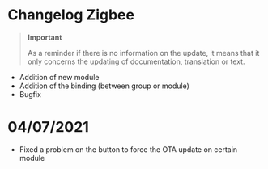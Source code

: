 # Changelog Zigbee

>**Important**
>
>As a reminder if there is no information on the update, it means that it only concerns the updating of documentation, translation or text.

- Addition of new module
- Addition of the binding (between group or module)
- Bugfix

# 04/07/2021

- Fixed a problem on the button to force the OTA update on certain module